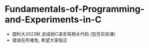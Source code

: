 # Fundamentals-of-Programming-and-Experiments-in-C
- 国科大2023秋 武成岗C语言班相关代码 (包含实验课)  
- 错误在所难免, 希望大家指正
